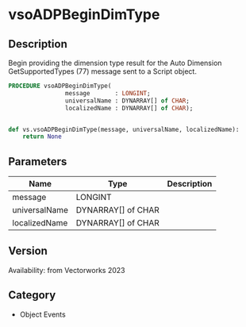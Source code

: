 # vsoADPBeginDimType

## Description
Begin providing the dimension type result for the Auto Dimension GetSupportedTypes (77) message sent to a Script object.

```pascal
PROCEDURE vsoADPBeginDimType(
				message       : LONGINT;
				universalName : DYNARRAY[] of CHAR;
				localizedName : DYNARRAY[] of CHAR);
```

```python

def vs.vsoADPBeginDimType(message, universalName, localizedName):
    return None
```

## Parameters
|Name|Type|Description|
|---|---|---|
|message|LONGINT||
|universalName|DYNARRAY[] of CHAR||
|localizedName|DYNARRAY[] of CHAR||

## Version
Availability: from Vectorworks 2023
## Category
* Object Events

